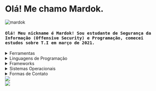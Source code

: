 <h1>Olá! Me chamo Mardok.</h1>

<p align="left"> <img src="https://komarev.com/ghpvc/?username=MardokSecurity&label=Profile%20views&color=c111e4&style=flat-square" alt="mardok" /> </p>

<h4 style="font-family: monospace">Olá! Meu nickname é Mardok! Sou estudante de Segurança da Informação (Offensive Security) e Programação, comecei estudos sobre T.I em março de 2021.</h4>

<details>
  <summary>Ferramentas</summary>
   <img src="https://img.shields.io/badge/IntelliJIDEA-000000.svg?style=for-the-badge&logo=intellij-idea&logoColor=white"/>
   <img src="https://img.shields.io/badge/Visual_Studio_Code-0078D4?style=for-the-badge&logo=visual%20studio%20code&logoColor=white"/>
</details>

<details>
  <summary>Linguagens de Programação</summary>
  <img src="https://img.shields.io/badge/C-00599C?style=for-the-badge&logo=c&logoColor=white"/>
  <img src="https://img.shields.io/badge/Python-FFD43B?style=for-the-badge&logo=python&logoColor=darkgreen"/>
  <img src="https://img.shields.io/badge/Java-ED8B00?style=for-the-badge&logo=java&logoColor=white"/>
  <img src="https://img.shields.io/badge/JavaScript-323330?style=for-the-badge&logo=javascript&logoColor=yellow"/>
</details>

<details>
  <summary>Frameworks</summary>
  <img src="https://img.shields.io/badge/Node.js-339933?style=for-the-badge&logo=nodedotjs&logoColor=darkgreen"/>
</details>

<details>
  <summary>Sistemas Operacionais</summary>
  <img src="https://img.shields.io/badge/Kali_Linux-557C94?style=for-the-badge&logo=kali-linux&logoColor=darkblue"/>
  <img src="https://img.shields.io/badge/Windows-0078D6?style=for-the-badge&logo=windows&logoColor=darkblue"/>
  <img src="https://img.shields.io/badge/manjaro-35BF5C?style=for-the-badge&logo=manjaro&logoColor=green"/>
</details>

<details>
  <summary>Formas de Contato</summary>
  <img src="https://img.shields.io/badge/Discord-7289DA?style=for-the-badge&logo=discord&logoColor=blue"/>
</details>

<a href="https://github.com/MardokDev%22%3E"/>
  <img src="https://github-readme-stats.vercel.app/api?username=MardokDev&include-all-commits=true&count-private=true&show-icons=true&theme=radical&locale=pt-br"/><br>
  <img src="https://github-readme-stats.vercel.app/api/top-langs/?username=MardokDev&count_private=true&show_icons=true&theme=radical&locale=pt-br"/></br>
